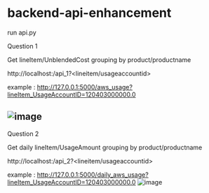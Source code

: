 # backend-api-enhancement



run api.py

Question 1

Get lineItem/UnblendedCost grouping by product/productname

http://localhost:<port>/api_1?<lineitem/usageaccountid>

example : 
http://127.0.0.1:5000/aws_usage?lineItem_UsageAccountID=120403000000.0

![image](https://ftp.bmp.ovh/imgs/2020/08/7a50b900df855d71.png)
--------
Question 2

Get daily lineItem/UsageAmount grouping by product/productname

http://localhost:<port>/api_2?<lineitem/usageaccountid>

example : 
http://127.0.0.1:5000/daily_aws_usage?lineItem_UsageAccountID=120403000000.0
![image](https://ftp.bmp.ovh/imgs/2020/08/5273bf6439752af3.png)
